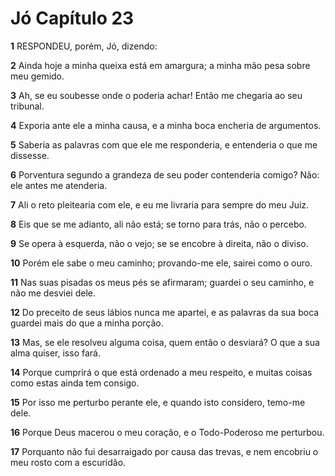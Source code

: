 # Jó Capítulo 23

**1** 	RESPONDEU, porém, Jó, dizendo:

**2** 	Ainda hoje a minha queixa está em amargura; a minha mão pesa sobre meu gemido.

**3** 	Ah, se eu soubesse onde o poderia achar! Então me chegaria ao seu tribunal.

**4** 	Exporia ante ele a minha causa, e a minha boca encheria de argumentos.

**5** 	Saberia as palavras com que ele me responderia, e entenderia o que me dissesse.

**6** 	Porventura segundo a grandeza de seu poder contenderia comigo? Não: ele antes me atenderia.

**7** 	Ali o reto pleitearia com ele, e eu me livraria para sempre do meu Juiz.

**8** 	Eis que se me adianto, ali não está; se torno para trás, não o percebo.

**9** 	Se opera à esquerda, não o vejo; se se encobre à direita, não o diviso.

**10** 	Porém ele sabe o meu caminho; provando-me ele, sairei como o ouro.

**11** 	Nas suas pisadas os meus pés se afirmaram; guardei o seu caminho, e não me desviei dele.

**12** 	Do preceito de seus lábios nunca me apartei, e as palavras da sua boca guardei mais do que a minha porção.

**13** 	Mas, se ele resolveu alguma coisa, quem então o desviará? O que a sua alma quiser, isso fará.

**14** 	Porque cumprirá o que está ordenado a meu respeito, e muitas coisas como estas ainda tem consigo.

**15** 	Por isso me perturbo perante ele, e quando isto considero, temo-me dele.

**16** 	Porque Deus macerou o meu coração, e o Todo-Poderoso me perturbou.

**17** 	Porquanto não fui desarraigado por causa das trevas, e nem encobriu o meu rosto com a escuridão.

